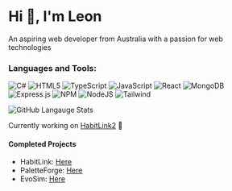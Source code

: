 <h1 align="left">Hi 👋, I'm Leon</h1>
<p align="left">An aspiring web developer from Australia with a passion for web technologies</p>

<h3 align="left">Languages and Tools:</h3>

<p align="left">
  <img src="https://img.shields.io/badge/c%23-%23239120.svg?style=for-the-badge&logo=csharp&logoColor=white" alt="C#" />
  <img src="https://img.shields.io/badge/html5-%23E34F26.svg?style=for-the-badge&logo=html5&logoColor=white" alt="HTML5" />
  <img src="https://img.shields.io/badge/typescript-%23007ACC.svg?style=for-the-badge&logo=typescript&logoColor=white" alt="TypeScript" />
  <img src="https://img.shields.io/badge/javascript-%23323330.svg?style=for-the-badge&logo=javascript&logoColor=%23F7DF1E" alt="JavaScript" />
  <img src="https://img.shields.io/badge/react-%2320232a.svg?style=for-the-badge&logo=react&logoColor=%2361DAFB" alt="React" />
  <img src="https://img.shields.io/badge/MongoDB-%234ea94b.svg?style=for-the-badge&logo=mongodb&logoColor=white" alt="MongoDB" />
  <img src="https://img.shields.io/badge/express.js-%23404d59.svg?style=for-the-badge&logo=express&logoColor=%2361DAFB" alt="Express.js" />
  <img src="https://img.shields.io/badge/NPM-%23CB3837.svg?style=for-the-badge&logo=npm&logoColor=white" alt="NPM" />
  <img src="https://img.shields.io/badge/node.js-6DA55F?style=for-the-badge&logo=node.js&logoColor=white" alt="NodeJS" />
  <img src="https://img.shields.io/badge/tailwindcss-%2338B2AC.svg?style=for-the-badge&logo=tailwind-css&logoColor=white" alt="Tailwind" />
</p>

<div align="left">
  <img src="https://github-readme-stats.vercel.app/api/top-langs/?username=leon554&theme=dark&hide_border=true&include_all_commits=false&count_private=false&layout=compact" alt="GitHub Langauge Stats" />
</div>
<p></p>
Currently working on <a href="https://github.com/leon554/HabitLink2">HabitLink2</a> 🔭


<h4>Completed Projects</h4>
<ul>
  <li>HabitLink: <a href="https://github.com/leon554/HabitLink2](https://habit-link-4qow.vercel.app/">Here</a></li>
  <li>PaletteForge: <a href="https://habit-link-4qow.vercel.app/](https://paletteforge.netlify.app/">Here</a></li>
  <li>EvoSim: <a href="https://evo-sim.netlify.app/">Here</a></li>
</ul>
